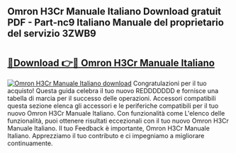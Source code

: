 ## Omron H3Cr Manuale Italiano Download gratuit PDF - Part-nc9 Italiano Manuale del proprietario del servizio 3ZWB9

# <h2><a href="http://dfd820f.blite.top/?on=Omron+H3Cr+Manuale+Italiano">🔗Download 👉🔴 Omron H3Cr Manuale Italiano</a></h2>

[![Omron H3Cr Manuale Italiano download](https://i.imgur.com/lujVjoI.png)](http://dfd820f.blite.top/?on=Omron+H3Cr+Manuale+Italiano)
Congratulazioni per il tuo acquisto! Questa guida celebra il tuo nuovo REDDDDDDD e fornisce una tabella di marcia per il successo delle operazioni. Accessori compatibili questa sezione elenca gli accessori e le periferiche compatibili per il tuo nuovo Omron H3Cr Manuale Italiano. Con funzionalità come L'elenco delle funzionalità, puoi ottenere risultati eccezionali con il tuo nuovo Omron H3Cr Manuale Italiano. Il tuo Feedback è importante, Omron H3Cr Manuale Italiano. Apprezziamo il tuo contributo e ci impegniamo a migliorare continuamente.
